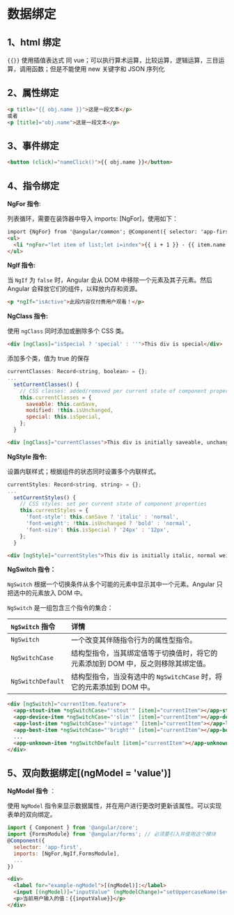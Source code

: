 # 数据绑定

## 1、html 绑定

`{{}}` 使用插值表达式 同 vue；可以执行算术运算，比较运算，逻辑运算，三目运算，调用函数；但是不能使用 new 关键字和 JSON 序列化

## 2、属性绑定

```html
<p title="{{ obj.name }}">这是一段文本</p>
或者
<p [title]="obj.name">这是一段文本</p>
```

## 3、事件绑定

```html
<button (click)="nameClick()">{{ obj.name }}</button>
```

## 4、指令绑定

**NgFor 指令**:

列表循环，需要在装饰器中导入 imports: [NgFor]，使用如下：

```html
import {NgFor} from '@angular/common'; @Component({ selector: 'app-first', imports: [NgFor], ... })
<ul>
  <li *ngFor="let item of list;let i=index">{{ i + 1 }} - {{ item.name }}</li>
</ul>
```

**NgIf 指令:**

当 `NgIf` 为 `false` 时，Angular 会从 DOM 中移除一个元素及其子元素。然后 Angular 会释放它们的组件，以释放内存和资源。

```html
<p *ngIf="isActive">此段内容仅付费用户观看！</p>
```

**NgClass 指令:**

使用 `ngClass` 同时添加或删除多个 CSS 类。

```html
<div [ngClass]="isSpecial ? 'special' : ''">This div is special</div>
```

添加多个类，值为 true 的保存

```js
currentClasses: Record<string, boolean> = {};
...
  setCurrentClasses() {
    // CSS classes: added/removed per current state of component properties
    this.currentClasses = {
      saveable: this.canSave,
      modified: !this.isUnchanged,
      special: this.isSpecial,
    };
  }
```

```html
<div [ngClass]="currentClasses">This div is initially saveable, unchanged, and special.</div>
```

**NgStyle 指令:**

设置内联样式；根据组件的状态同时设置多个内联样式。

```js
currentStyles: Record<string, string> = {};
...
  setCurrentStyles() {
    // CSS styles: set per current state of component properties
    this.currentStyles = {
      'font-style': this.canSave ? 'italic' : 'normal',
      'font-weight': !this.isUnchanged ? 'bold' : 'normal',
      'font-size': this.isSpecial ? '24px' : '12px',
    };
  }
```

```html
<div [ngStyle]="currentStyles">This div is initially italic, normal weight, and extra large (24px).</div>
```

**NgSwitch 指令：**

`NgSwitch` 根据一个切换条件从多个可能的元素中显示其中一个元素。Angular 只把选中的元素放入 DOM 中。

`NgSwitch` 是一组包含三个指令的集合：

| `NgSwitch` 指令   | 详情                                                                              |
| :---------------- | :-------------------------------------------------------------------------------- |
| `NgSwitch`        | 一个改变其伴随指令行为的属性型指令。                                              |
| `NgSwitchCase`    | 结构型指令，当其绑定值等于切换值时，将它的元素添加到 DOM 中，反之则移除其绑定值。 |
| `NgSwitchDefault` | 结构型指令，当没有选中的 `NgSwitchCase` 时，将它的元素添加到 DOM 中。             |

```html
<div [ngSwitch]="currentItem.feature">
  <app-stout-item *ngSwitchCase="'stout'" [item]="currentItem"></app-stout-item>
  <app-device-item *ngSwitchCase="'slim'" [item]="currentItem"></app-device-item>
  <app-lost-item *ngSwitchCase="'vintage'" [item]="currentItem"></app-lost-item>
  <app-best-item *ngSwitchCase="'bright'" [item]="currentItem"></app-best-item>
  ...
  <app-unknown-item *ngSwitchDefault [item]="currentItem"></app-unknown-item>
</div>
```

## 5、双向数据绑定[(ngModel = 'value')]

**NgModel 指令** ：

使用 `NgModel` 指令来显示数据属性，并在用户进行更改时更新该属性。可以实现表单的双向绑定。

```js
import { Component } from '@angular/core';
import {FormsModule} from '@angular/forms'; // 必须要引入并使用这个模块
@Component({
  selector: 'app-first',
  imports: [NgFor,NgIf,FormsModule],
  ...
})
```

```html
<div>
  <label for="example-ngModel">[(ngModel)]:</label>
  <input [(ngModel)]="inputValue" (ngModelChange)="setUppercaseName($event)" id="example-ngModel" />
  <p>当前用户输入的值：{{inputValue}}</p>
</div>
```
